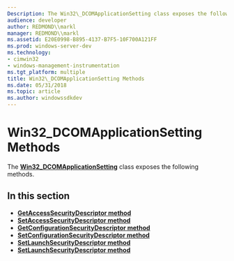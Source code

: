 ```yaml
---
Description: The Win32\_DCOMApplicationSetting class exposes the following methods.
audience: developer
author: REDMOND\\markl
manager: REDMOND\\markl
ms.assetid: E20E0998-B895-4137-B7F5-10F700A121FF
ms.prod: windows-server-dev
ms.technology:
- cimwin32
- windows-management-instrumentation
ms.tgt_platform: multiple
title: Win32\_DCOMApplicationSetting Methods
ms.date: 05/31/2018
ms.topic: article
ms.author: windowssdkdev
---
```


# Win32\_DCOMApplicationSetting Methods

The [**Win32\_DCOMApplicationSetting**](win32-dcomapplicationsetting.md) class exposes the following methods.

## In this section

-   [**GetAccessSecurityDescriptor method**](getaccesssecuritydescriptor-method-in-class-win32-dcomapplicationsetting.md)
-   [**SetAccessSecurityDescriptor method**](setaccesssecuritydescriptor-method-in-class-win32-dcomapplicationsetting.md)
-   [**GetConfigurationSecurityDescriptor method**](getconfigurationsecuritydescriptor-method-in-class-win32-dcomapplicationsetting.md)
-   [**SetConfigurationSecurityDescriptor method**](setconfigurationsecuritydescriptor-method-in-class-win32-dcomapplicationsetting.md)
-   [**SetLaunchSecurityDescriptor method**](getlaunchsecuritydescriptor-in-class-win32-dcomapplicationsetting.md)
-   [**SetLaunchSecurityDescriptor method**](setlaunchsecuritydescriptor-method-in-class-win32-dcomapplicationsetting.md)

 

 



